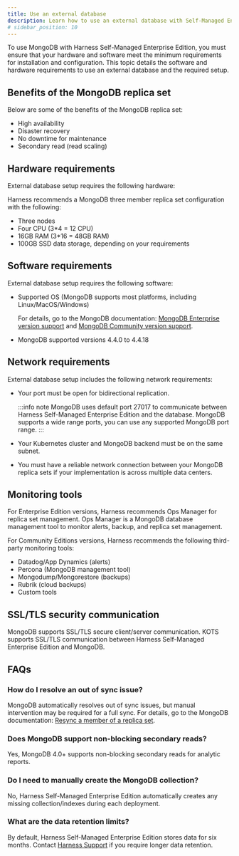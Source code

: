 ```yaml
---
title: Use an external database
description: Learn how to use an external database with Self-Managed Enterprise Edition installations. 
# sidebar_position: 10
---
```


To use MongoDB with Harness Self-Managed Enterprise Edition, you must ensure that your hardware and software meet the minimum requirements for installation and configuration. This topic details the software and hardware requirements to use an external database and the required setup.

## Benefits of the MongoDB replica set

Below are some of the benefits of the MongoDB replica set:

- High availability
- Disaster recovery
- No downtime for maintenance
- Secondary read (read scaling)

## Hardware requirements

External database setup requires the following hardware:

Harness recommends a MongoDB three member replica set configuration with the following:
- Three nodes
- Four CPU (3*4 = 12 CPU)
- 16GB RAM (3*16 = 48GB RAM)
- 100GB SSD data storage, depending on your requirements

## Software requirements

External database setup requires the following software:

- Supported OS (MongoDB supports most platforms, including Linux/MacOS/Windows)

    For details, go to the MongoDB documentation: [MongoDB Enterprise version support](https://www.mongodb.com/docs/v4.4/administration/install-enterprise/) and [MongoDB Community version support](https://www.mongodb.com/docs/v4.4/administration/install-community/).

- MongoDB supported versions 4.4.0 to 4.4.18

## Network requirements

External database setup includes the following network requirements:

- Your port must be open for bidirectional replication.

  :::info note
  MongoDB uses default port 27017 to communicate between Harness Self-Managed Enterprise Edition and the database. MongoDB supports a wide range ports, you can use any supported MongoDB port range.
  :::

- Your Kubernetes cluster and MongoDB backend must be on the same subnet.

- You must have a reliable network connection between your MongoDB replica sets if your implementation is across multiple data centers.

## Monitoring tools

For Enterprise Edition versions, Harness recommends Ops Manager for replica set management. Ops Manager is a MongoDB database management tool to monitor alerts, backup, and replica set management.

For Community Editions versions, Harness recommends the following third-party monitoring tools: 

- Datadog/App Dynamics (alerts)
- Percona (MongoDB management tool)
- Mongodump/Mongorestore (backups)
- Rubrik (cloud backups)
- Custom tools

## SSL/TLS security communication

MongoDB supports SSL/TLS secure client/server communication. KOTS supports SSL/TLS communication between Harness Self-Managed Enterprise Edition and MongoDB. 

## FAQs

### How do I resolve an out of sync issue?

MongoDB automatically resolves out of sync issues, but manual intervention may be required for a full sync. For details, go to the MongoDB documentation: [Resync a member of a replica set](https://www.mongodb.com/docs/v4.4/tutorial/resync-replica-set-member/).

### Does MongoDB support non-blocking secondary reads?

Yes, MongoDB 4.0+ supports non-blocking secondary reads for analytic reports.

### Do I need to manually create the MongoDB collection?

No, Harness Self-Managed Enterprise Edition automatically creates any missing collection/indexes during each deployment.

### What are the data retention limits?

By default, Harness Self-Managed Enterprise Edition stores data for six months. Contact [Harness Support](mailto:support@harness.io) if you require longer data retention.

